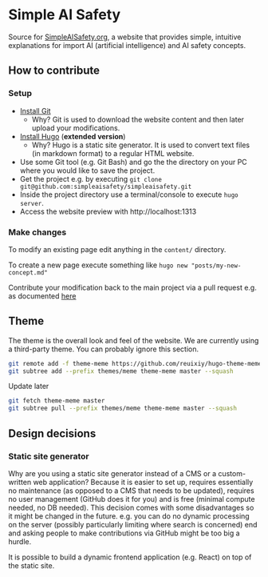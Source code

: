 # Simple AI Safety

Source for [SimpleAISafety.org](https://simpleaisafety.org), a website that provides simple,
intuitive explanations for import AI (artificial intelligence) and AI safety concepts.


## How to contribute

### Setup

* [Install Git](https://git-scm.com/book/en/v2/Getting-Started-Installing-Git)
  * Why? Git is used to download the website content and then later upload your
    modifications.
* [Install Hugo](https://gohugo.io/installation/) (**extended version**)
  * Why? Hugo is a static site generator. It is used to convert text files (in
    markdown format) to a regular HTML website.
* Use some Git tool (e.g. Git Bash) and go the the directory on your PC where
  you would like to save the project.
* Get the project e.g. by executing `git clone
  git@github.com:simpleaisafety/simpleaisafety.git`
* Inside the project directory use a terminal/console to execute `hugo server`.
* Access the website preview with http://localhost:1313

### Make changes

To modify an existing page edit anything in the `content/` directory.

To create a new page execute something like `hugo new "posts/my-new-concept.md"`

Contribute your modification back to the main project via a pull request e.g. as documented
[here](https://docs.github.com/en/pull-requests/collaborating-with-pull-requests/proposing-changes-to-your-work-with-pull-requests/creating-a-pull-request)


## Theme

The theme is the overall look and feel of the website. We are currently using a
third-party theme. You can probably ignore this section.

```bash
git remote add -f theme-meme https://github.com/reuixiy/hugo-theme-meme
git subtree add --prefix themes/meme theme-meme master --squash
```

Update later

```bash
git fetch theme-meme master
git subtree pull --prefix themes/meme theme-meme master --squash
```


## Design decisions

### Static site generator

Why are you using a static site generator instead of a CMS or a custom-written
web application? Because it is easier to set up, requires essentially no
maintenance (as opposed to a CMS that needs to be updated), requires no user
management (GitHub does it for you) and is free (minimal compute needed, no DB
needed). This decision comes with some disadvantages so it might be changed in
the future. e.g. you can do no dynamic processing on the server (possibly
particularly limiting where search is concerned) end and asking people to make
contributions via GitHub might be too big a hurdle.

It is possible to build a dynamic frontend application (e.g. React) on top of
the static site.
